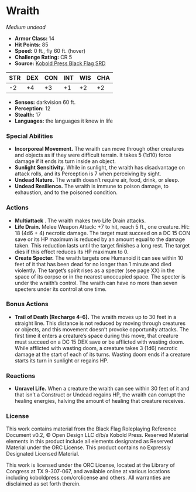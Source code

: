 # Wraith

*Medium undead*

- **Armor Class:** 14
- **Hit Points:** 85
- **Speed:** 0 ft., fly 60 ft. (hover)
- **Challenge Rating:** CR 5
- **Source:** [Kobold Press Black Flag SRD](https://koboldpress.com/black-flag-roleplaying/)

| STR | DEX | CON | INT | WIS | CHA |
| --- | --- | --- | --- | --- | --- |
| -2 | +4 | +3 | +1 | +2 | +2 |

- **Senses:** darkvision 60 ft.
- **Perception:** 12
- **Stealth:** 17
- **Languages:** the languages it knew in life

### Special Abilities

- **Incorporeal Movement.** The wraith can move through other creatures and objects as if they were difficult terrain. It takes 5 (1d10) force damage if it ends its turn inside an object.
- **Sunlight Sensitivity.** While in sunlight, the wraith has disadvantage on attack rolls, and its Perception is 7 when perceiving by sight.
- **Undead Nature.** The wraith doesn’t require air, food, drink, or sleep.
- **Undead Resilience.** The wraith is immune to poison damage, to exhaustion, and to the poisoned condition.

### Actions

- **Multiattack** . The wraith makes two Life Drain attacks.
- **Life Drain.** Melee Weapon Attack: +7 to hit, reach 5 ft., one creature. Hit: 18 (4d6 + 4) necrotic damage. The target must succeed on a DC 15 CON save or its HP maximum is reduced by an amount equal to the damage taken. This reduction lasts until the target finishes a long rest. The target dies if this effect reduces its HP maximum to 0.
- **Create Specter.** The wraith targets one Humanoid it can see within 10 feet of it that has been dead for no longer than 1 minute and died violently. The target’s spirit rises as a specter (see page XX) in the space of its corpse or in the nearest unoccupied space. The specter is under the wraith’s control. The wraith can have no more than seven specters under its control at one time.

### Bonus Actions

- **Trail of Death (Recharge 4–6).** The wraith moves up to 30 feet in a straight line. This distance is not reduced by moving through creatures or objects, and this movement doesn’t provoke opportunity attacks. The first time it enters a creature’s space during this move, that creature must succeed on a DC 15 DEX save or be afflicted with wasting doom. While afflicted with wasting doom, a creature takes 3 (1d6) necrotic damage at the start of each of its turns. Wasting doom ends if a creature starts its turn in sunlight or regains HP.

### Reactions

- **Unravel Life.** When a creature the wraith can see within 30 feet of it and that isn’t a Construct or Undead regains HP, the wraith can corrupt the healing energies, halving the amount of healing that creature receives.

### License

This work contains material from the Black Flag Roleplaying Reference Document v0.2, © Open Design LLC d/b/a Kobold Press. Reserved Material elements in this product include all elements designated as Reserved Material under the ORC License. This product contains no Expressly Designated Licensed Material.

This work is licensed under the ORC License, located at the Library of Congress at TX 9-307-067, and available online at various locations including koboldpress.com/orclicense and others. All warranties are disclaimed as set forth therein.

